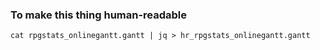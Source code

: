 ### To make this thing human-readable

`cat rpgstats_onlinegantt.gantt | jq > hr_rpgstats_onlinegantt.gantt`
